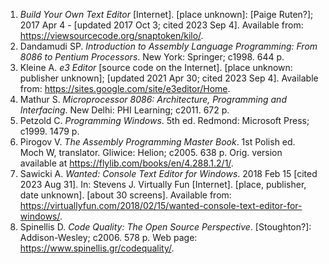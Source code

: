  1. _Build Your Own Text Editor_ [Internet].
    [place unknown]: [Paige Ruten?]; 2017 Apr 4 -   [updated 2017 Oct 3; cited 2023 Sep 4].
    Available from: https://viewsourcecode.org/snaptoken/kilo/.
 2. Dandamudi SP. _Introduction to Assembly Language Programming: From 8086 to Pentium Processors_.
    New York: Springer; c1998. 644 p.
 3. Kleine A. _e3 Editor_ [source code on the Internet].
    [place unknown: publisher unknown]; [updated 2021 Apr 30; cited 2023 Sep 4].
    Available from: https://sites.google.com/site/e3editor/Home.
 4. Mathur S. _Microprocessor 8086: Architecture, Programming and Interfacing_.
    New Delhi: PHI Learning; c2011. 672 p.
 5. Petzold C. _Programming Windows_.
    5th ed. Redmond: Microsoft Press; c1999. 1479 p.
 6. Pirogov V. _The Assembly Programming Master Book_.
    1st Polish ed. Moch W, translator. Gliwice: Helion; c2005. 638 p.
    Orig. version available at https://flylib.com/books/en/4.288.1.2/1/.
 7. Sawicki A. _Wanted: Console Text Editor for Windows_. 2018 Feb 15 [cited 2023 Aug 31].
    In: Stevens J. Virtually Fun [Internet]. [place, publisher, date unknown]. [about 30 screens].
    Available from: https://virtuallyfun.com/2018/02/15/wanted-console-text-editor-for-windows/.
 8. Spinellis D. _Code Quality: The Open Source Perspective_.
    [Stoughton?]: Addison-Wesley; c2006. 578 p.
    Web page: https://www.spinellis.gr/codequality/.
